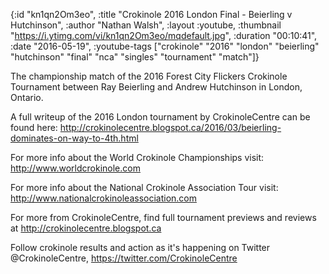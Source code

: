 {:id "kn1qn2Om3eo",
 :title "Crokinole 2016 London Final - Beierling v Hutchinson",
 :author "Nathan Walsh",
 :layout :youtube,
 :thumbnail "https://i.ytimg.com/vi/kn1qn2Om3eo/mqdefault.jpg",
 :duration "00:10:41",
 :date "2016-05-19",
 :youtube-tags
 ["crokinole"
  "2016"
  "london"
  "beierling"
  "hutchinson"
  "final"
  "nca"
  "singles"
  "tournament"
  "match"]}


The championship match of the 2016 Forest City Flickers Crokinole Tournament between Ray Beierling and Andrew Hutchinson in London, Ontario.

A full writeup of the 2016 London tournament by CrokinoleCentre can be found here: http://crokinolecentre.blogspot.ca/2016/03/beierling-dominates-on-way-to-4th.html

For more info about the World Crokinole Championships visit: http://www.worldcrokinole.com

For more info about the National Crokinole Association Tour visit: http://www.nationalcrokinoleassociation.com

For more from CrokinoleCentre, find full tournament previews and reviews at http://crokinolecentre.blogspot.ca

Follow crokinole results and action as it's happening on Twitter @CrokinoleCentre, https://twitter.com/CrokinoleCentre
